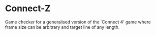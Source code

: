 # Connect-Z
Game checker for a generalised version of the 'Connect 4' game where frame size can be arbitrary and target line of any length.
